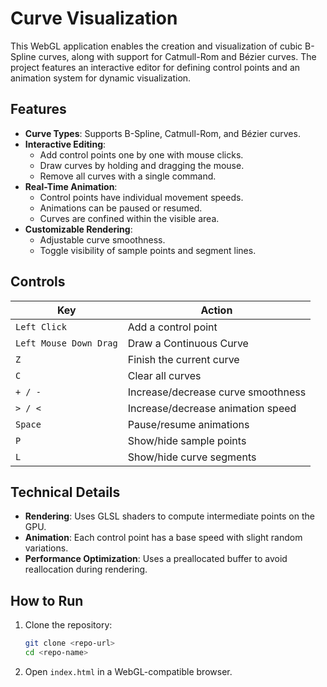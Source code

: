 # Curve Visualization

This WebGL application enables the creation and visualization of cubic B-Spline curves, along with support for Catmull-Rom and Bézier curves. The project features an interactive editor for defining control points and an animation system for dynamic visualization.

## Features

- **Curve Types**: Supports B-Spline, Catmull-Rom, and Bézier curves.
- **Interactive Editing**:
  - Add control points one by one with mouse clicks.
  - Draw curves by holding and dragging the mouse.
  - Remove all curves with a single command.
- **Real-Time Animation**:
  - Control points have individual movement speeds.
  - Animations can be paused or resumed.
  - Curves are confined within the visible area.
- **Customizable Rendering**:
  - Adjustable curve smoothness.
  - Toggle visibility of sample points and segment lines.

## Controls

| Key                    | Action                             |
| ---------------------- | ---------------------------------- |
| `Left Click`           | Add a control point                |
| `Left Mouse Down Drag` | Draw a Continuous Curve            |
| `Z`                    | Finish the current curve           |
| `C`                    | Clear all curves                   |
| `+ / -`                | Increase/decrease curve smoothness |
| `> / <`                | Increase/decrease animation speed  |
| `Space`                | Pause/resume animations            |
| `P`                    | Show/hide sample points            |
| `L`                    | Show/hide curve segments           |

## Technical Details

- **Rendering**: Uses GLSL shaders to compute intermediate points on the GPU.
- **Animation**: Each control point has a base speed with slight random variations.
- **Performance Optimization**: Uses a preallocated buffer to avoid reallocation during rendering.

## How to Run

1. Clone the repository:
   ```sh
   git clone <repo-url>
   cd <repo-name>
   ```
2. Open `index.html` in a WebGL-compatible browser.
